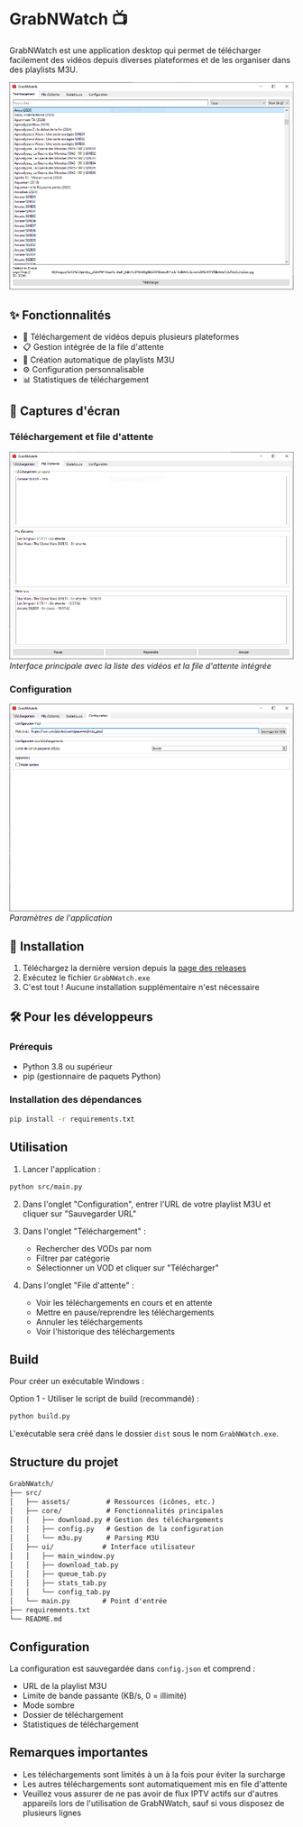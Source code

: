 # GrabNWatch 📺

GrabNWatch est une application desktop qui permet de télécharger facilement des vidéos depuis diverses plateformes et de les organiser dans des playlists M3U.

![Interface principale](docs/images/main_interface.png)

## ✨ Fonctionnalités

- 🎥 Téléchargement de vidéos depuis plusieurs plateformes
- 📋 Gestion intégrée de la file d'attente
- 📝 Création automatique de playlists M3U
- ⚙️ Configuration personnalisable
- 📊 Statistiques de téléchargement

## 📸 Captures d'écran

### Téléchargement et file d'attente
![Interface de téléchargement](docs/images/download_queue_tab.png)
*Interface principale avec la liste des vidéos et la file d'attente intégrée*

### Configuration
![Configuration](docs/images/config_tab.png)
*Paramètres de l'application*

## 🚀 Installation

1. Téléchargez la dernière version depuis la [page des releases](https://github.com/watpow/GrabNWatch/releases)
2. Exécutez le fichier `GrabNWatch.exe`
3. C'est tout ! Aucune installation supplémentaire n'est nécessaire

## 🛠️ Pour les développeurs

### Prérequis
- Python 3.8 ou supérieur
- pip (gestionnaire de paquets Python)

### Installation des dépendances
```bash
pip install -r requirements.txt
```

## Utilisation

1. Lancer l'application :
```bash
python src/main.py
```

2. Dans l'onglet "Configuration", entrer l'URL de votre playlist M3U et cliquer sur "Sauvegarder URL"

3. Dans l'onglet "Téléchargement" :
   - Rechercher des VODs par nom
   - Filtrer par catégorie
   - Sélectionner un VOD et cliquer sur "Télécharger"

4. Dans l'onglet "File d'attente" :
   - Voir les téléchargements en cours et en attente
   - Mettre en pause/reprendre les téléchargements
   - Annuler les téléchargements
   - Voir l'historique des téléchargements

## Build

Pour créer un exécutable Windows :

Option 1 - Utiliser le script de build (recommandé) :
```bash
python build.py
```

L'exécutable sera créé dans le dossier `dist` sous le nom `GrabNWatch.exe`.

## Structure du projet

```
GrabNWatch/
├── src/
│   ├── assets/         # Ressources (icônes, etc.)
│   ├── core/           # Fonctionnalités principales
│   │   ├── download.py # Gestion des téléchargements
│   │   ├── config.py   # Gestion de la configuration
│   │   └── m3u.py      # Parsing M3U
│   ├── ui/            # Interface utilisateur
│   │   ├── main_window.py
│   │   ├── download_tab.py
│   │   ├── queue_tab.py
│   │   ├── stats_tab.py
│   │   └── config_tab.py
│   └── main.py        # Point d'entrée
├── requirements.txt
└── README.md
```

## Configuration

La configuration est sauvegardée dans `config.json` et comprend :
- URL de la playlist M3U
- Limite de bande passante (KB/s, 0 = illimité)
- Mode sombre
- Dossier de téléchargement
- Statistiques de téléchargement

## Remarques importantes

- Les téléchargements sont limités à un à la fois pour éviter la surcharge
- Les autres téléchargements sont automatiquement mis en file d'attente
- Veuillez vous assurer de ne pas avoir de flux IPTV actifs sur d'autres appareils lors de l'utilisation de GrabNWatch, sauf si vous disposez de plusieurs lignes
